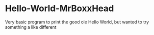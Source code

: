 # Hello-World-MrBoxxHead
Very basic program to print the good ole Hello World, but wanted to try something a like different 
